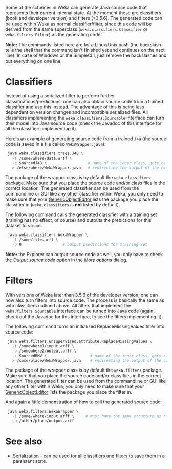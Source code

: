 

Some of the schemes in Weka can generate Java source code that represents their current internal state. At the moment these are classifiers (book and developer version) and filters (>3.5.6). The generated code can be used within Weka as normal classifier/filter, since this code will be derived from the same superclass (`weka.classifiers.Classifier` or `weka.filters.Filter`) as the generating code.

**Note:** The commands listed here are for a Linux/Unix bash (the backslash tells the shell that the command isn't finished yet and continues on the next line). In case of Windows or the SimpleCLI, just remove the backslashes and put everything on one line.

# Classifiers
Instead of using a serialized filter to perform further classifications/predictions, one can also obtain source code from a trained classifier and use this instead. The advantage of this is being less dependent on version changes and incompatible serialized files. All classifiers implementing the `weka.classifiers.Sourcable` interface can turn their model into Java source code (check the Javadoc of this interface for all the classifiers implementing it).

Here's an example of generating source code from a trained `J48` (the source code is saved in a file called `WekaWrapper.java`):

```bash
 java weka.classifiers.trees.J48 \
   -t /some/where/data.arff \
   -z SourcedJ48 \                  # name of the inner class, gets called by wrapper class WekaWrapper
   > /else/where/WekaWrapper.java   # redirecting the output of the code into a file
```
The package of the wrapper class is by default the `weka.classifiers` package. Make sure that you place the source code and/or class files in the correct location. The generated classifier can be used from the commandline or GUI like any other classifier within Weka, you only need to make sure that your [GenericObjectEditor](generic_object_editor.md) lists the package you place the classifier in (`weka.classifiers` is **not** listed by default).

The following command calls the generated classifier with a training set (training has no effect, of course) and outputs the predictions for this dataset to `stdout`:

```bash
 java weka.classifiers.WekaWrapper \
   -t /some/file.arff \
   -p 0                  # output predictions for training set
```
**Note:** the Explorer can output source code as well, you only have to check the *Output source code* option in the *More options* dialog.

# Filters
With versions of Weka later than 3.5.6 of the developer version, one can now also turn filters into source code. The process is basically the same as with classifiers outlined above. All filters that implement the `weka.filters.Sourcable` interface can be turned into Java code (again, check out the Javadoc for this interface, to see the filters implementing it).

The following command turns an initialized ReplaceMissingValues filter into source code:

```bash
 java weka.filters.unsupervised.attribute.ReplaceMissingValues \
   -i /somewhere1/input.arff \
   -o /somewhere2/output.arff \
   -z SourcedRMV \                   # name of the inner class, gets called by wrapper class WekaWrapper
   > /some/place/WekaWrapper.java    # redirecting the output of the code into a file
```
The package of the wrapper class is by default the `weka.filters` package. Make sure that you place the source code and/or class files in the correct location. The generated filter can be used from the commandline or GUI like any other filter within Weka, you only need to make sure that your [GenericObjectEditor](generic_object_editor.md) lists the package you place the filter in.

And again a little demonstration of how to call the generated source code:

```bash
 java weka.filters.WekaWrapper \
   -i /some/where/input.arff \     # must have the same structure as **/somewhere1/input.arff**, of course
   -o /other/place/output.arff 
```

# See also
* [Serialization](serialization.md) - can be used for all classifiers and filters to save them in a persistent state.
